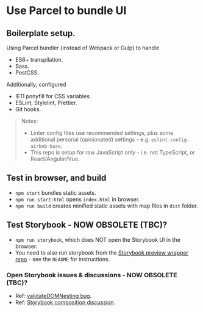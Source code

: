 # Use Parcel to bundle UI

## Boilerplate setup.

Using Parcel bundler (instead of Webpack or Gulp) to handle

* ES6+ transpilation.
* Sass.
* PostCSS.

Additionally, configured

* IE11 ponyfill for CSS variables.
* ESLint, Stylelint, Prettier.
* Git hooks.

> Notes:
> * Linter config files use recommended settings, plus some additional personal (opinionated) settings - e.g. `eslint-config-airbnb-base`.
> * This repo is setup for raw JavaScript only - i.e. not TypeScript, or React/Angular/Vue.

## Test in browser, and build

* `npm start` bundles static assets.
* `npm run start:html` opens `index.html` in browser.
* `npm run build` creates minified static assets with map files in `dist` folder.

## Test Storybook - NOW OBSOLETE (TBC)?

* `npm run storybook`, which does NOT open the Storybook UI in the browser.
* You need to also run storybook from the [Storybook preview wrapper repo](https://github.com/basher/parcel-boilerplate-storybook-preview) - see the `README` for instructions.

### Open Storybook issues & discussions - NOW OBSOLETE (TBC)?
* Ref: [validateDOMNesting bug](https://github.com/storybookjs/storybook/issues/12139).
* Ref: [Storybook composition discussion](https://github.com/storybookjs/storybook/discussions/12103).
